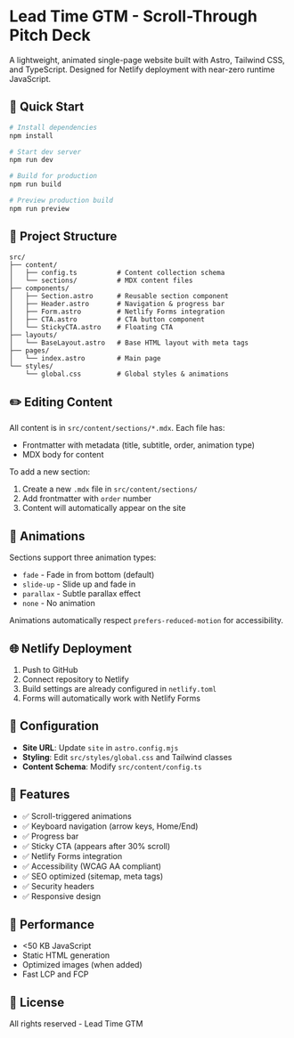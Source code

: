 # Lead Time GTM - Scroll-Through Pitch Deck

A lightweight, animated single-page website built with Astro, Tailwind CSS, and TypeScript. Designed for Netlify deployment with near-zero runtime JavaScript.

## 🚀 Quick Start

```bash
# Install dependencies
npm install

# Start dev server
npm run dev

# Build for production
npm run build

# Preview production build
npm run preview
```

## 📁 Project Structure

```
src/
├── content/
│   ├── config.ts          # Content collection schema
│   └── sections/          # MDX content files
├── components/
│   ├── Section.astro      # Reusable section component
│   ├── Header.astro       # Navigation & progress bar
│   ├── Form.astro         # Netlify Forms integration
│   ├── CTA.astro          # CTA button component
│   └── StickyCTA.astro    # Floating CTA
├── layouts/
│   └── BaseLayout.astro   # Base HTML layout with meta tags
├── pages/
│   └── index.astro        # Main page
└── styles/
    └── global.css         # Global styles & animations
```

## ✏️ Editing Content

All content is in `src/content/sections/*.mdx`. Each file has:
- Frontmatter with metadata (title, subtitle, order, animation type)
- MDX body for content

To add a new section:
1. Create a new `.mdx` file in `src/content/sections/`
2. Add frontmatter with `order` number
3. Content will automatically appear on the site

## 🎨 Animations

Sections support three animation types:
- `fade` - Fade in from bottom (default)
- `slide-up` - Slide up and fade in
- `parallax` - Subtle parallax effect
- `none` - No animation

Animations automatically respect `prefers-reduced-motion` for accessibility.

## 🌐 Netlify Deployment

1. Push to GitHub
2. Connect repository to Netlify
3. Build settings are already configured in `netlify.toml`
4. Forms will automatically work with Netlify Forms

## 🔧 Configuration

- **Site URL**: Update `site` in `astro.config.mjs`
- **Styling**: Edit `src/styles/global.css` and Tailwind classes
- **Content Schema**: Modify `src/content/config.ts`

## 📝 Features

- ✅ Scroll-triggered animations
- ✅ Keyboard navigation (arrow keys, Home/End)
- ✅ Progress bar
- ✅ Sticky CTA (appears after 30% scroll)
- ✅ Netlify Forms integration
- ✅ Accessibility (WCAG AA compliant)
- ✅ SEO optimized (sitemap, meta tags)
- ✅ Security headers
- ✅ Responsive design

## 🎯 Performance

- <50 KB JavaScript
- Static HTML generation
- Optimized images (when added)
- Fast LCP and FCP

## 📄 License

All rights reserved - Lead Time GTM
